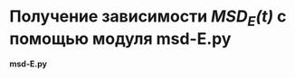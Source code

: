 # Получение зависимости _MSD_<sub>_E_</sub>_(t)_ с **помощью** __модуля__ __msd-E.py__ 
__msd-E.py__

